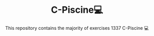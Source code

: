 <h1 align="center">C-Piscine💻</h1> 

<p align="center">This repository contains the majority of exercises 1337 C-Piscine 💻</p>
